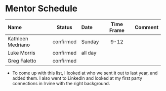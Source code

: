 # Mentor Schedule

|Name|Status|Date|Time Frame|Comment|
|:-  |:-:   |:-  |:-:       |:-|
|Kathleen Medriano|confirmed| Sunday | 9-12| |
|Luke Morris|confirmed| all day| | |
|Greg Faletto|confirmed| | | |







* To come up with this list, I looked at who we sent it out to last year, and added them.
  I also went to LinkedIn and looked at my first party connections in Irvine with the right
  background.

